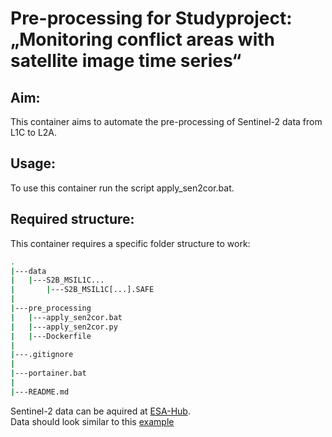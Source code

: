 # Pre-processing for Studyproject: „Monitoring conflict areas with satellite image time series“

## Aim:
This container aims to automate the pre-processing of Sentinel-2 data from L1C to L2A.

## Usage:
To use this container run the script apply_sen2cor.bat.

## Required structure:
This container requires a specific folder structure to work:

```bash
.
|---data
|   |---S2B_MSIL1C...
|       |---S2B_MSIL1C[...].SAFE
|
|---pre_processing
|   |---apply_sen2cor.bat
|   |---apply_sen2cor.py
|   |---Dockerfile
|
|---.gitignore
|
|---portainer.bat
|
|---README.md
```          
 
Sentinel-2 data can be aquired at [ESA-Hub](https://scihub.copernicus.eu/dhus/#/home). <br>
Data should look similar to this [example](https://scihub.copernicus.eu/dhus/odata/v1/Products('eff34131-ccbf-4c5e-a3d6-7caa320445d8')/$value)       
